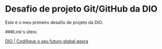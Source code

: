 # Desafio de projeto Git/GitHub da DIO
Este é o meu primeiro desafio de projeto da DIO.

###Link's úteis:

[DIO | Codifique o seu futuro global agora](https://dio.me/curso-javascript/AF3U8RCX89UD)
